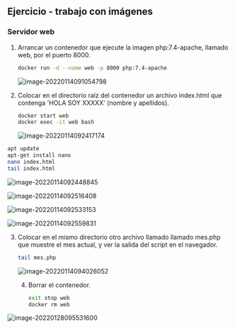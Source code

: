 ## Ejercicio - trabajo con imágenes

### Servidor web

1. Arrancar un contenedor que ejecute la imagen php:7.4-apache, llamado web, por el puerto 8000.

   ````bash
   docker run -d --name web -p 8000 php:7.4-apache
   ````

   ![image-20220114091054798](C:/Users/diurno/AppData/Roaming/Typora/typora-user-images/image-20220114091054798.png)



2. Colocar en el directorio raíz del contenedor un archivo index.html que contenga 'HOLA SOY XXXXX' (nombre y apellidos).

   ````bash
   docker start web
   docker exec -it web bash
   ````

   

   ![image-20220114092417174](C:/Users/diurno/AppData/Roaming/Typora/typora-user-images/image-20220114092417174.png)

   

````bash
apt update
apt-get install nano
nano index.html
tail index.html
````

![image-20220114092448845](C:/Users/diurno/AppData/Roaming/Typora/typora-user-images/image-20220114092448845.png)

![image-20220114092516408](C:/Users/diurno/AppData/Roaming/Typora/typora-user-images/image-20220114092516408.png)

![image-20220114092533153](C:/Users/diurno/AppData/Roaming/Typora/typora-user-images/image-20220114092533153.png)

![image-20220114092559831](C:/Users/diurno/AppData/Roaming/Typora/typora-user-images/image-20220114092559831.png)



3. Colocar en el mismo directorio otro archivo llamado llamado mes.php que muestre el mes actual, y ver la salida del script en el navegador.

   ````bash
   tail mes.php
   ````

   

   ![image-20220114094026052](C:/Users/diurno/AppData/Roaming/Typora/typora-user-images/image-20220114094026052.png)

   

   4. Borrar el contenedor.

      ````bash
      exit stop web
      docker rm web
      ````

![image-20220128095531600](Ejercicios%20Docker%20-%20entregables.assets/image-20220128095531600.png)

